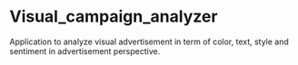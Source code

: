 # Visual_campaign_analyzer
Application to analyze visual advertisement in term of color, text, style and sentiment in advertisement perspective.
